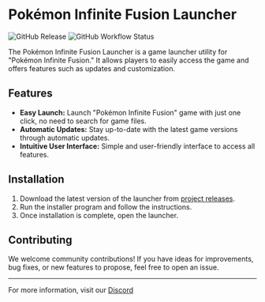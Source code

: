 # Pokémon Infinite Fusion Launcher

![GitHub Release](https://img.shields.io/github/v/release/DrapNard/InfiniteFusion-Launcher)
![GitHub Workflow Status](https://img.shields.io/github/workflow/status/DrapNard/InfiniteFusion-Launcher/Build%20and%20Deploy)

The Pokémon Infinite Fusion Launcher is a game launcher utility for "Pokémon Infinite Fusion." It allows players to easily access the game and offers features such as updates and customization.

## Features

- **Easy Launch:** Launch "Pokémon Infinite Fusion" game with just one click, no need to search for game files.
- **Automatic Updates:** Stay up-to-date with the latest game versions through automatic updates.
- **Intuitive User Interface:** Simple and user-friendly interface to access all features.

## Installation

1. Download the latest version of the launcher from [project releases](https://github.com/DrapNard/InfiniteFusion-Launcher/releases).
2. Run the installer program and follow the instructions.
3. Once installation is complete, open the launcher.

## Contributing

We welcome community contributions! If you have ideas for improvements, bug fixes, or new features to propose, feel free to open an issue.

---

For more information, visit our [Discord](https://discord.gg/infinitefusion)
